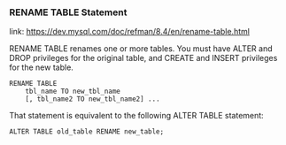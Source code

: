 ### RENAME TABLE Statement

link: https://dev.mysql.com/doc/refman/8.4/en/rename-table.html

RENAME TABLE renames one or more tables.
You must have ALTER and DROP privileges for the original table, and CREATE and INSERT privileges for the new table.

```
RENAME TABLE
    tbl_name TO new_tbl_name
    [, tbl_name2 TO new_tbl_name2] ...
```

That statement is equivalent to the following ALTER TABLE statement:

```
ALTER TABLE old_table RENAME new_table;
```